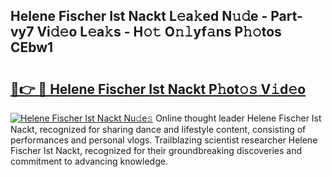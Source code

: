 ## Helene Fischer Ist Nackt L𝚎a𝚔ed N𝚞𝚍e - Part-vy7 Vi𝚍𝚎o L𝚎a𝚔s - H𝚘𝚝 O𝚗𝚕yf𝚊ns P𝚑𝚘tos CEbw1

# <h2><a href="http://kf8z99.oniu.top/?m=Helene+Fischer+Ist+Nackt">🔗👉 🔴 Helene Fischer Ist Nackt P𝚑ot𝚘𝚜 V𝚒d𝚎o</a></h2>

[![Helene Fischer Ist Nackt Nu𝚍e𝚜](https://i.imgur.com/0qMVB7G.gif)](http://kf8z99.oniu.top/?m=Helene+Fischer+Ist+Nackt)
Online thought leader Helene Fischer Ist Nackt, recognized for sharing dance and lifestyle content, consisting of performances and personal vlogs. Trailblazing scientist researcher Helene Fischer Ist Nackt, recognized for their groundbreaking discoveries and commitment to advancing knowledge.  
